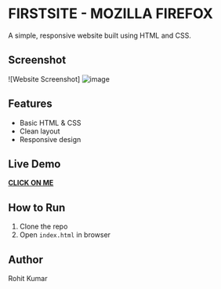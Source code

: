 # FIRSTSITE - MOZILLA FIREFOX

A simple, responsive website built using HTML and CSS.

## Screenshot
![Website Screenshot]
![image](https://github.com/user-attachments/assets/0601b440-c388-41e9-8523-affb93d33647)


## Features
- Basic HTML & CSS
- Clean layout
- Responsive design

## Live Demo
**[CLICK ON ME](https://rohit-1166.github.io/firstsite.github.io/)**

## How to Run
1. Clone the repo
2. Open `index.html` in browser

## Author
Rohit Kumar
